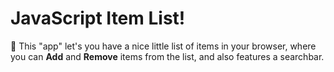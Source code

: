 # JavaScript Item List!


🍁 This "app" let's you have a nice little list of items in your browser, where you can __Add__ and __Remove__ items from the list, and also features a searchbar.


